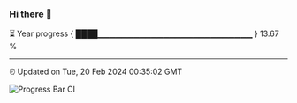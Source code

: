 ### Hi there 👋

⏳ Year progress { ████▁▁▁▁▁▁▁▁▁▁▁▁▁▁▁▁▁▁▁▁▁▁▁▁▁▁ } 13.67 %

---

⏰ Updated on Tue, 20 Feb 2024 00:35:02 GMT

![Progress Bar CI](https://github.com/Shyam-Makwana/GitHub-Actions-Demo/workflows/Progress%20Bar%20CI/badge.svg)
